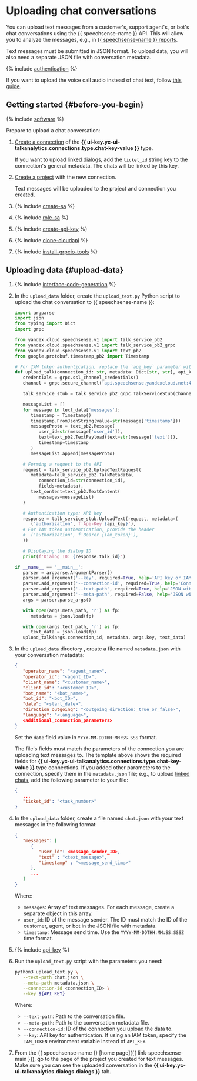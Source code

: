 # Uploading chat conversations

You can upload text messages from a customer's, support agent's, or bot's chat conversations using the {{ speechsense-name }} API. This will allow you to analyze the messages, e.g., in [{{ speechsense-name }} reports](../../concepts/reports/index.md).

Text messages must be submitted in JSON format. To upload data, you will also need a separate JSON file with conversation metadata.

{% include [authentication](../../../_includes/speechsense/data/authentication.md) %}

If you want to upload the voice call audio instead of chat text, follow [this guide](upload-data.md).

## Getting started {#before-you-begin}

{% include [software](../../../_includes/speechsense/data/software.md) %}

Prepare to upload a chat conversation:

1. [Create a connection](../connection/create.md#create-chat-connection) of the **{{ ui-key.yc-ui-talkanalytics.connections.type.chat-key-value }}** type.

   If you want to upload [linked dialogs](../../concepts/dialogs.md#related-dialogs), add the `ticket_id` string key to the connection's general metadata. The chats will be linked by this key.

1. [Create a project](../project/create.md) with the new connection.

   Text messages will be uploaded to the project and connection you created.

1. {% include [create-sa](../../../_includes/speechsense/data/create-sa.md) %}
1. {% include [role-sa](../../../_includes/speechsense/data/role-sa.md) %}
1. {% include [create-api-key](../../../_includes/speechsense/data/create-api-key.md) %}
1. {% include [clone-cloudapi](../../../_includes/speechsense/data/clone-cloudapi.md) %}
1. {% include [install-grpcio-tools](../../../_includes/speechsense/data/install-grpcio-tools.md) %}

## Uploading data {#upload-data}

1. {% include [interface-code-generation](../../../_includes/speechsense/data/interface-code-generation.md) %}

1. In the `upload_data` folder, create the `upload_text.py` Python script to upload the chat conversation to {{ speechsense-name }}:

      ```python
      import argparse
      import json
      from typing import Dict
      import grpc

      from yandex.cloud.speechsense.v1 import talk_service_pb2
      from yandex.cloud.speechsense.v1 import talk_service_pb2_grpc
      from yandex.cloud.speechsense.v1 import text_pb2
      from google.protobuf.timestamp_pb2 import Timestamp

      # For IAM token authentication, replace the `api_key` parameter with `iam_token`
      def upload_talk(connection_id: str, metadata: Dict[str, str], api_key: str, text_data):
         credentials = grpc.ssl_channel_credentials()
         channel = grpc.secure_channel('api.speechsense.yandexcloud.net:443', credentials)

         talk_service_stub = talk_service_pb2_grpc.TalkServiceStub(channel)

         messageList = []
         for message in text_data['messages']:
            timestamp = Timestamp()
            timestamp.FromJsonString(value=str(message['timestamp']))
            messageProto = text_pb2.Message(
               user_id=str(message['user_id']),
               text=text_pb2.TextPayload(text=str(message['text'])),
               timestamp=timestamp
            )
            messageList.append(messageProto)

         # Forming a request to the API
         request = talk_service_pb2.UploadTextRequest(
            metadata=talk_service_pb2.TalkMetadata(
               connection_id=str(connection_id),
               fields=metadata),
            text_content=text_pb2.TextContent(
               messages=messageList)
         )

         # Authentication type: API key
         response = talk_service_stub.UploadText(request, metadata=(
            ('authorization', f'Api-Key {api_key}'),
         # For IAM token authentication, provide the header
         #  ('authorization', f'Bearer {iam_token}'),
         ))

         # Displaying the dialog ID
         print(f'Dialog ID: {response.talk_id}')

      if __name__ == '__main__':
         parser = argparse.ArgumentParser()
         parser.add_argument('--key', required=True, help='API key or IAM token', type=str)
         parser.add_argument('--connection-id', required=True, help='Connection ID', type=str)
         parser.add_argument('--text-path', required=True, help='JSON with text chat data', type=str)
         parser.add_argument('--meta-path', required=False, help='JSON with the dialog metadata', type=str, default=None)
         args = parser.parse_args()

         with open(args.meta_path, 'r') as fp:
            metadata = json.load(fp)

         with open(args.text_path, 'r') as fp:
            text_data = json.load(fp)
         upload_talk(args.connection_id, metadata, args.key, text_data)
      ```

1. In the `upload_data` directory , create a file named `metadata.json` with your conversation metadata:

   ```json
   {
      "operator_name": "<agent_name>",
      "operator_id": "<agent_ID>",
      "client_name": "<customer_name>",
      "client_id": "<customer_ID>",
      "bot_name": "<bot_name>",
      "bot_id": "<bot_ID>",
      "date": "<start_date>",
      "direction_outgoing": "<outgoing_direction:_true_or_false>",
      "language": "<language>",
      <additional_connection_parameters>
   }
   ```

   Set the `date` field value in `YYYY-MM-DDTHH:MM:SS.SSS` format.

   The file's fields must match the parameters of the connection you are uploading text messages to. The template above shows the required fields for **{{ ui-key.yc-ui-talkanalytics.connections.type.chat-key-value }}** type connections. If you added other parameters to the connection, specify them in the `metadata.json` file; e.g., to upload [linked chats](../../concepts/dialogs.md#related-dialogs), add the following parameter to your file:

   ```json
   {
      ...
      "ticket_id": "<task_number>"
   }
   ```

1. In the `upload_data` folder, create a file named `chat.json` with your text messages in the following format:

   ```json
   {
      "messages": [
         {
            "user_id": <message_sender_ID>,
            "text" : "<text_message>",
            "timestamp" : "<message_send_time>"
         },
         ...
      ]
   }
   ```

   Where:

   * `messages`: Array of text messages. For each message, create a separate object in this array.
   * `user_id`: ID of the message sender. The ID must match the ID of the customer, agent, or bot in the JSON file with metadata.
   * `timestamp`: Message send time. Use the `YYYY-MM-DDTHH:MM:SS.SSSZ` time format.

1. {% include [api-key](../../../_includes/speechsense/data/api-key.md) %}

1. Run the `upload_text.py` script with the parameters you need:

   ```bash
   python3 upload_text.py \
      --text-path chat.json \
      --meta-path metadata.json \
      --connection-id <connection_ID> \
      --key ${API_KEY}
   ```

   Where:

   * `--text-path`: Path to the conversation file.
   * `--meta-path`: Path to the conversation metadata file.
   * `--connection-id`: ID of the connection you upload the data to.
   * `--key`: API key for authentication. If using an IAM token, specify the `IAM_TOKEN` environment variable instead of `API_KEY`.

1. From the {{ speechsense-name }} [home page]({{ link-speechsense-main }}), go to the page of the project you created for text messages. Make sure you can see the uploaded conversation in the **{{ ui-key.yc-ui-talkanalytics.dialogs.dialogs }}** tab.

